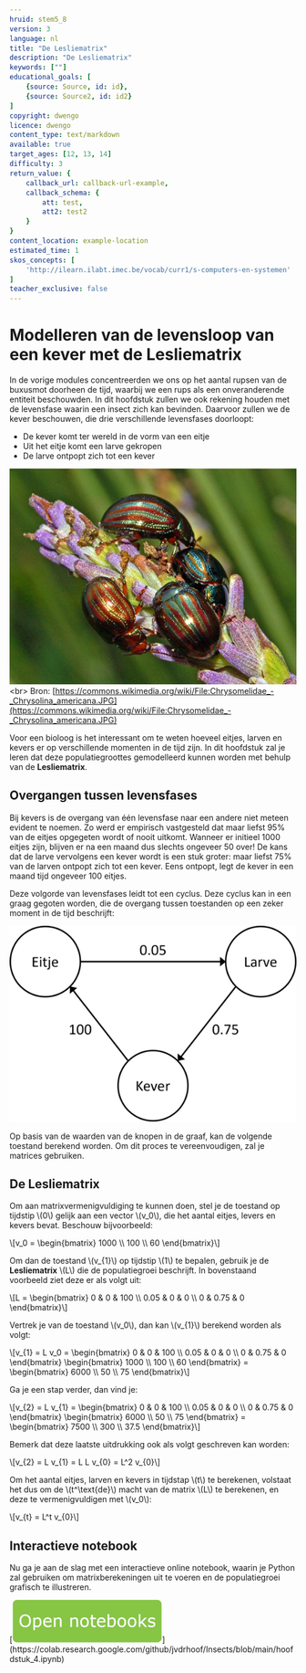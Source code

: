 ```yaml
---
hruid: stem5_8
version: 3
language: nl
title: "De Lesliematrix"
description: "De Lesliematrix"
keywords: [""]
educational_goals: [
    {source: Source, id: id}, 
    {source: Source2, id: id2}
]
copyright: dwengo
licence: dwengo
content_type: text/markdown
available: true
target_ages: [12, 13, 14]
difficulty: 3
return_value: {
    callback_url: callback-url-example,
    callback_schema: {
        att: test,
        att2: test2
    }
}
content_location: example-location
estimated_time: 1
skos_concepts: [
    'http://ilearn.ilabt.imec.be/vocab/curr1/s-computers-en-systemen'
]
teacher_exclusive: false
---
```

# Modelleren van de levensloop van een kever met de Lesliematrix

In de vorige modules concentreerden we ons op het aantal rupsen van de buxusmot doorheen de tijd, waarbij we een rups als een onveranderende entiteit beschouwden. In dit hoofdstuk zullen we ook rekening houden met de levensfase waarin een insect zich kan bevinden. Daarvoor zullen we de kever beschouwen, die drie verschillende levensfases doorloopt:

- De kever komt ter wereld in de vorm van een eitje
- Uit het eitje komt een larve gekropen
- De larve ontpopt zich tot een kever

![Kever](embed/kever.jpg "https://commons.wikimedia.org/wiki/File:Chrysomelidae_-_Chrysolina_americana.JPG")<br>
Bron: [https://commons.wikimedia.org/wiki/File:Chrysomelidae_-_Chrysolina_americana.JPG](https://commons.wikimedia.org/wiki/File:Chrysomelidae_-_Chrysolina_americana.JPG)

Voor een bioloog is het interessant om te weten hoeveel eitjes, larven en kevers er op verschillende momenten in de tijd zijn. In dit hoofdstuk zal je leren dat deze populatiegroottes gemodelleerd kunnen worden met behulp van de **Lesliematrix**.

## Overgangen tussen levensfases

Bij kevers is de overgang van één levensfase naar een andere niet meteen evident te noemen. Zo werd er empirisch vastgesteld dat maar liefst 95% van de eitjes opgegeten wordt of nooit uitkomt. Wanneer er initieel 1000 eitjes zijn, blijven er na een maand dus slechts ongeveer 50 over! De kans dat de larve vervolgens een kever wordt is een stuk groter: maar liefst 75% van de larven ontpopt zich tot een kever. Eens ontpopt, legt de kever in een maand tijd ongeveer 100 eitjes.

Deze volgorde van levensfases leidt tot een cyclus. Deze cyclus kan in een graag gegoten worden, die de overgang tussen toestanden op een zeker moment in de tijd beschrijft:

![Graaf](embed/graph.png "https://www.wisfaq.nl/pagina.asp?nummer=1883")

Op basis van de waarden van de knopen in de graaf, kan de volgende toestand berekend worden. Om dit proces te vereenvoudigen, zal je matrices gebruiken.

## De Lesliematrix

Om aan matrixvermenigvuldiging te kunnen doen, stel je de toestand op tijdstip \\(0\\) gelijk aan een vector \\(v_0\\), die het aantal eitjes, levers en kevers bevat. Beschouw bijvoorbeeld:

\\[v_0 = \begin{bmatrix} 1000 \\\ 100 \\\ 60 \end{bmatrix}\\]

Om dan de toestand \\(v_{1}\\) op tijdstip \\(1\\) te bepalen, gebruik je de **Lesliematrix** \\(L\\) die de populatiegroei beschrijft. In bovenstaand voorbeeld ziet deze er als volgt uit:

\\[L = \begin{bmatrix} 0 & 0 & 100 \\\ 0.05 & 0 & 0 \\\ 0 & 0.75 & 0 \end{bmatrix}\\]

Vertrek je van de toestand \\(v_0\\), dan kan \\(v_{1}\\) berekend worden als volgt:

\\[v_{1} = L v_0 = \begin{bmatrix} 0 & 0 & 100 \\\ 0.05 & 0 & 0 \\\ 0 & 0.75 & 0 \end{bmatrix} \begin{bmatrix} 1000 \\\ 100 \\\ 60 \end{bmatrix} = \begin{bmatrix} 6000 \\\ 50 \\\ 75 \end{bmatrix}\\]

Ga je een stap verder, dan vind je:

\\[v_{2} = L v_{1} = \begin{bmatrix} 0 & 0 & 100 \\\ 0.05 & 0 & 0 \\\ 0 & 0.75 & 0 \end{bmatrix} \begin{bmatrix} 6000 \\\ 50 \\\ 75 \end{bmatrix} = \begin{bmatrix} 7500 \\\ 300 \\\ 37.5 \end{bmatrix}\\]

Bemerk dat deze laatste uitdrukking ook als volgt geschreven kan worden:

\\[v_{2} = L v_{1} = L L v_{0} = L^2 v_{0}\\]

Om het aantal eitjes, larven en kevers in tijdstap \\(t\\) te berekenen, volstaat het dus om de \\(t^\text{de}\\) macht van de matrix \\(L\\) te berekenen, en deze te vermenigvuldigen met \\(v_0\\):

\\[v_{t} = L^t v_{0}\\]

## Interactieve notebook

Nu ga je aan de slag met een interactieve online notebook, waarin je Python zal gebruiken om matrixberekeningen uit te voeren en de populatiegroei grafisch te illustreren.

[![Knop](embed/knop.png "https://colab.research.google.com/github/jvdrhoof/Insects/blob/main/hoofdstuk_4.ipynb")](https://colab.research.google.com/github/jvdrhoof/Insects/blob/main/hoofdstuk_4.ipynb)
